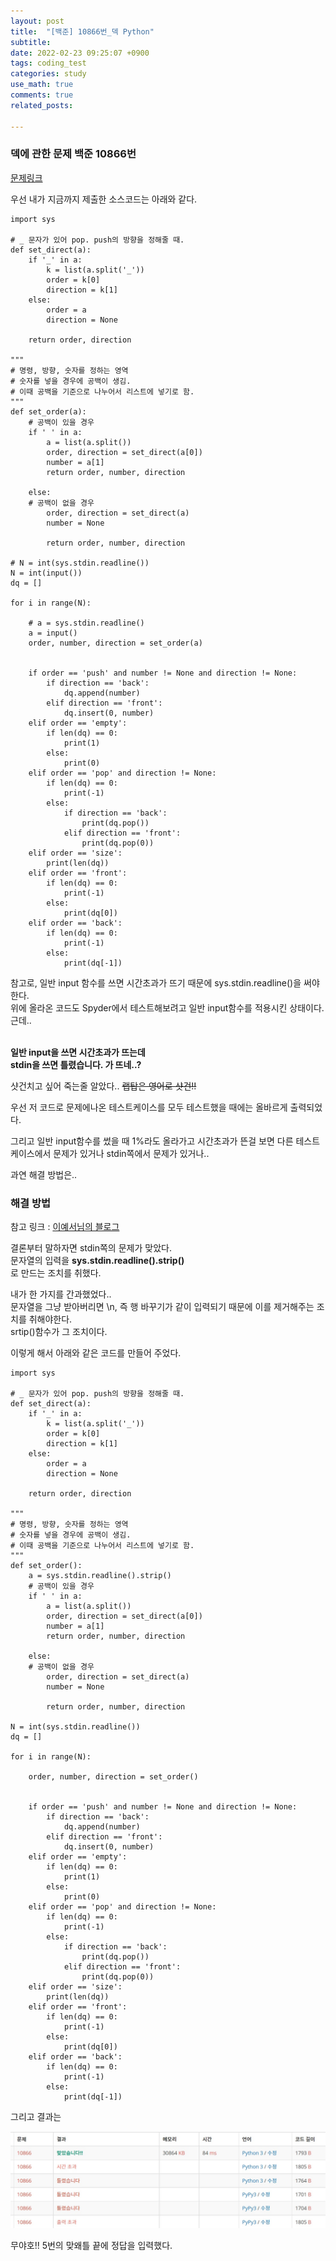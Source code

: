 ```yaml
---
layout: post
title:  "[백준] 10866번_덱 Python"
subtitle:   
date: 2022-02-23 09:25:07 +0900
tags: coding_test
categories: study
use_math: true
comments: true
related_posts:

---
```


### 덱에 관한 문제 백준 10866번<br/>

[문제링크](https://www.acmicpc.net/problem/10866)

우선 내가 지금까지 제출한 소스코드는 아래와 같다.

```
import sys

# _ 문자가 있어 pop. push의 방향을 정해줄 때.
def set_direct(a):
    if '_' in a:
        k = list(a.split('_'))
        order = k[0]
        direction = k[1]
    else:
        order = a
        direction = None
        
    return order, direction

"""
# 명령, 방향, 숫자를 정하는 영역
# 숫자를 넣을 경우에 공백이 생김.
# 이때 공백을 기준으로 나누어서 리스트에 넣기로 함.
"""
def set_order(a):
    # 공백이 있을 경우
    if ' ' in a:
        a = list(a.split())
        order, direction = set_direct(a[0])
        number = a[1]
        return order, number, direction
    
    else:
    # 공백이 없을 경우
        order, direction = set_direct(a)
        number = None

        return order, number, direction

# N = int(sys.stdin.readline())
N = int(input())
dq = []

for i in range(N):
    
    # a = sys.stdin.readline()
    a = input()
    order, number, direction = set_order(a)

        
    if order == 'push' and number != None and direction != None:
        if direction == 'back':
            dq.append(number)
        elif direction == 'front':
            dq.insert(0, number)
    elif order == 'empty':
        if len(dq) == 0:
            print(1)
        else:
            print(0)
    elif order == 'pop' and direction != None:
        if len(dq) == 0:
            print(-1)
        else:
            if direction == 'back':
                print(dq.pop())
            elif direction == 'front':
                print(dq.pop(0))
    elif order == 'size':
        print(len(dq))
    elif order == 'front':
        if len(dq) == 0:
            print(-1)
        else:
            print(dq[0])
    elif order == 'back':
        if len(dq) == 0:
            print(-1)
        else:
            print(dq[-1])
```

참고로, 일반 input 함수를 쓰면 시간초과가 뜨기 때문에 sys.stdin.readline()을 써야한다.<br/>
위에 올라온 코드도 Spyder에서 테스트해보려고 일반 input함수를 적용시킨 상태이다. 근데..<br/>
<br/>

**일반 input을 쓰면 시간초과가 뜨는데** <br/>
**stdin을 쓰면 틀렸습니다. 가 뜨네..?**
<br/>

샷건치고 싶어 죽는줄 알았다.. ~~랩탑은 영어로 샷건!!~~<br/>

우선 저 코드로 문제에나온 테스트케이스를 모두 테스트했을 때에는 올바르게 출력되었다.<br/>

그리고 일반 input함수를 썼을 때 1%라도 올라가고 시간초과가 뜬걸 보면 다른 테스트케이스에서 문제가 있거나 stdin쪽에서 문제가 있거나..<br/>

과연 해결 방법은.. 

### 해결 방법

참고 링크 : [이예서님의 블로그](https://velog.io/@yeseolee/Python-%ED%8C%8C%EC%9D%B4%EC%8D%AC-%EC%9E%85%EB%A0%A5-%EC%A0%95%EB%A6%ACsys.stdin.readline)

결론부터 말하자면 stdin쪽의 문제가 맞았다. <br/>
문자열의 입력을 **sys.stdin.readline().strip()**<br/>
로 만드는 조치를 취했다.<br/>

내가 한 가지를 간과했었다..<br/>
문자열을 그냥 받아버리면 \n, 즉 행 바꾸기가 같이 입력되기 때문에 이를 제거해주는 조치를 취해야한다.<br/>
srtip()함수가 그 조치이다.

이렇게 해서 아래와 같은 코드를 만들어 주었다.<br/>

```
import sys

# _ 문자가 있어 pop. push의 방향을 정해줄 때.
def set_direct(a):
    if '_' in a:
        k = list(a.split('_'))
        order = k[0]
        direction = k[1]
    else:
        order = a
        direction = None
        
    return order, direction

"""
# 명령, 방향, 숫자를 정하는 영역
# 숫자를 넣을 경우에 공백이 생김.
# 이때 공백을 기준으로 나누어서 리스트에 넣기로 함.
"""
def set_order():
    a = sys.stdin.readline().strip()
    # 공백이 있을 경우
    if ' ' in a:
        a = list(a.split())
        order, direction = set_direct(a[0])
        number = a[1]
        return order, number, direction
    
    else:
    # 공백이 없을 경우
        order, direction = set_direct(a)
        number = None

        return order, number, direction

N = int(sys.stdin.readline())
dq = []

for i in range(N):
    
    order, number, direction = set_order()

        
    if order == 'push' and number != None and direction != None:
        if direction == 'back':
            dq.append(number)
        elif direction == 'front':
            dq.insert(0, number)
    elif order == 'empty':
        if len(dq) == 0:
            print(1)
        else:
            print(0)
    elif order == 'pop' and direction != None:
        if len(dq) == 0:
            print(-1)
        else:
            if direction == 'back':
                print(dq.pop())
            elif direction == 'front':
                print(dq.pop(0))
    elif order == 'size':
        print(len(dq))
    elif order == 'front':
        if len(dq) == 0:
            print(-1)
        else:
            print(dq[0])
    elif order == 'back':
        if len(dq) == 0:
            print(-1)
        else:
            print(dq[-1])
```

그리고 결과는

![오케이 정답!](https://github.com/WookeyKim95/WookeyKim95.github.io/blob/main/assets/img/study/coding_test/2022-02-23_1.jpg?raw=true)<br/>

무야호!! 5번의 맞왜틀 끝에 정답을 입력했다.<br/>
